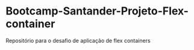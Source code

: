 # Bootcamp-Santander-Projeto-Flex-container
Repositório para o desafio de aplicação de flex containers
